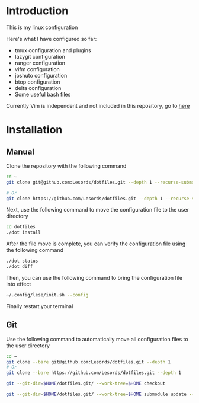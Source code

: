 # Introduction

This is my linux configuration

Here's what I have configured so far:

- tmux configuration and plugins
- lazygit configuration
- ranger configuration
- vifm configuration
- joshuto configuration
- btop configuration
- delta configuration
- Some useful bash files

Currently Vim is independent and not included in this repository, go to [here](https://github.com/Lesords/vim-config)

# Installation

## Manual

Clone the repository with the following command

```bash
cd ~
git clone git@github.com:Lesords/dotfiles.git --depth 1 --recurse-submodules --shallow-submodules

# Or
git clone https://github.com/Lesords/dotfiles.git --depth 1 --recurse-submodules --shallow-submodules
```

Next, use the following command to move the configuration file to the user directory

```bash
cd dotfiles
./dot install
```

After the file move is complete, you can verify the configuration file using the following command

```bash
./dot status
./dot diff
```

Then, you can use the following command to bring the configuration file into effect

```bash
~/.config/lese/init.sh --config
```

Finally restart your terminal

## Git

Use the following command to automatically move all configuration files to the user directory

```bash
cd ~
git clone --bare git@github.com:Lesords/dotfiles.git --depth 1
# Or
git clone --bare https://github.com/Lesords/dotfiles.git --depth 1

git --git-dir=$HOME/dotfiles.git/ --work-tree=$HOME checkout

git --git-dir=$HOME/dotfiles.git/ --work-tree=$HOME submodule update --init --recursive --depth 1
```

